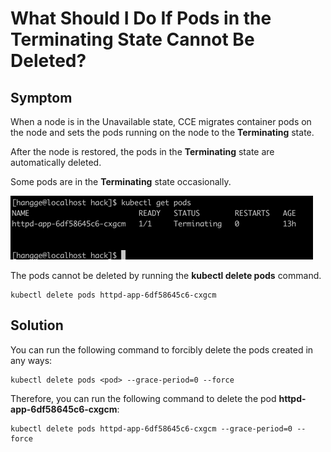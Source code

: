 # What Should I Do If Pods in the Terminating State Cannot Be Deleted?<a name="cce_faq_00210"></a>

## Symptom<a name="en-us_topic_0242566255_section6692125519183"></a>

When a node is in the Unavailable state, CCE migrates container pods on the node and sets the pods running on the node to the  **Terminating**  state.

After the node is restored, the pods in the  **Terminating**  state are automatically deleted.

Some pods are in the  **Terminating**  state occasionally.

![](figures/terminating.png)

The pods cannot be deleted by running the  **kubectl delete pods**  command.

```
kubectl delete pods httpd-app-6df58645c6-cxgcm
```

## Solution<a name="en-us_topic_0242566255_section321621711138"></a>

You can run the following command to forcibly delete the pods created in any ways:

```
kubectl delete pods <pod> --grace-period=0 --force
```

Therefore, you can run the following command to delete the pod  **httpd-app-6df58645c6-cxgcm**:

```
kubectl delete pods httpd-app-6df58645c6-cxgcm --grace-period=0 --force
```


